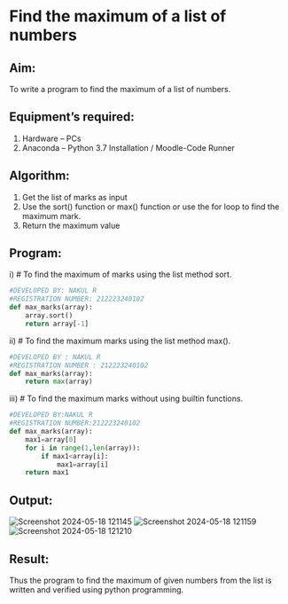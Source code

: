 # Find the maximum of a list of numbers
## Aim:
To write a program to find the maximum of a list of numbers.
## Equipment’s required:
1.	Hardware – PCs
2.	Anaconda – Python 3.7 Installation / Moodle-Code Runner
## Algorithm:
1.	Get the list of marks as input
2.	Use the sort() function or max() function or use the for loop to find the maximum mark.
3.	Return the maximum value
## Program:

i)	# To find the maximum of marks using the list method sort.
```Python
#DEVELOPED BY: NAKUL R
#REGISTRATION NUMBER: 212223240102
def max_marks(array):
    array.sort()
    return array[-1] 
```

ii)	# To find the maximum marks using the list method max().
```Python
#DEVELOPED BY : NAKUL R
#REGISTRATION NUMBER : 212223240102
def max_marks(array):
    return max(array)
```

iii) # To find the maximum marks without using builtin functions.
```Python
#DEVELOPED BY:NAKUL R
#REGISTRATION NUMBER:212223240102
def max_marks(array):
    max1=array[0]
    for i in range(1,len(array)):
        if max1<array[i]:
            max1=array[i]
    return max1
```



## Output:
![Screenshot 2024-05-18 121145](https://github.com/Nakul1411/FindMaximum/assets/138849780/cd5bd329-5f89-45a5-a2ca-a5892c77b6fd)
![Screenshot 2024-05-18 121159](https://github.com/Nakul1411/FindMaximum/assets/138849780/8b38abf4-e8db-436c-8be8-eb3191de25d7)
![Screenshot 2024-05-18 121210](https://github.com/Nakul1411/FindMaximum/assets/138849780/7693d455-60bb-4622-ae92-6327fdd3584c)

## Result:
Thus the program to find the maximum of given numbers from the list is written and verified using python programming.
